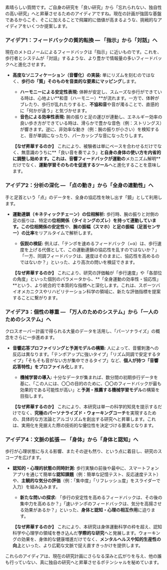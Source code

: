 素晴らしい質問です。ご自身の研究を「良い研究」から「忘れられない、独自性の高い研究」へと昇華させるためのアイディアですね。現在の計画が強固な基盤であるからこそ、そこに加えることで飛躍的に価値が高まるような、挑戦的なアイディアをいくつか提案します。

### アイデア1：フィードバックの質的転換 ― 「指示」から「対話」へ

現在のメトロノームによるフィードバックは「指示」に近いものです。これを、歩行者とシステムが「対話」するような、より豊かで情報量の多いフィードバックへと進化させます。

* **高度なソニフィケーション（音響化）の実装:**
    単にリズムを刻むのではなく、**歩行の「質」そのものを音楽的な要素にマッピング**します。
    * **ハーモニーによる安定性表現:** 体幹が安定し、スムーズな歩行ができている時は、心地よい**和音（ハーモニー）**が流れます。一方で、体幹がブレたり、歩行が乱れたりすると、**不協和音**や音が濁ることで、直感的に「何かが違う」と気づかせます。
    * **音色による効率性表現:** 腕の振りと足の運びが連動し、エネルギー効率の良い歩き方ができている時は、滑らかで豊かな音色（例：ストリングス）が響きます。逆に、非効率な動き（例：腕の振りが小さい）を検知すると、音が単調になったり、パーカッシブな音になったりします。

    **【なぜ昇華するのか】**
    これにより、被験者は単にペースを合わせるだけでなく、無意識のうちに**「良い音を奏でよう」**と自身の身体の使い方を内省的に調整し始めます。これは、音響フィードバックが運動の**メカニズム解明**だけでなく、**運動学習そのものを促進するツール**へと進化することを意味します。

### アイデア2：分析の深化 ― 「点の動き」から「全身の連動性」へ

手と足首という「点」のデータを、全身の協応性を映し出す「鏡」として利用します。

* **運動連鎖（キネティックチェーン）の位相解析:**
    歩行時、腕の振りと対側の足の振りは、特定の**位相関係（タイミングのズレ）**を持って連動しています。この**位相関係の安定性**や、**腕の振幅（スマホ）と足の振幅（足首センサー）の比率**をリアルタイムで解析します。
    * **仮説の検証:** 例えば、「テンポを速めるフィードバック（+α）は、歩行速度を上げる代償として、この運動連鎖の協応性を乱すのではないか？」「一方、同調フィードバックは、速度はそのままに、協応性を高めるのではないか？」といった、より高次の問いを検証できます。

    **【なぜ昇華するのか】**
    これにより、研究の評価軸が「歩行速度」や「各部位の角度」といった個別のパラメータから、**「全身運動の効率性・協応性」**という、より統合的で本質的な指標へと深化します。これは、スポーツバイオメカニクスやリハビリテーション科学の領域に、新たな評価指標を提案することに繋がります。

### アイデア3：個性の尊重 ― 「万人のためのシステム」から「一人のためのシステム」へ

クロスオーバー計画で得られる大量のデータを活用し、「パーソナライズ」の概念をさらに一歩進めます。

* **音響応答プロファイリングと予測モデルの構築:**
    人によって、音響刺激への反応は異なります。「テンポアップに強いタイプ」「リズム同調で安定するタイプ」「そもそも音がない方が集中できるタイプ」など、**個人が持つ「音響応答特性」をプロファイル化**します。
    * **機械学習の導入:** 十分なデータが集まれば、数分間の初期歩行データを基に、「この人には、〇〇の目的のために、〇〇のフィードバックが最も効果的である可能性が高い」と**予測・推薦する機械学習モデル**の構築を目指します。

    **【なぜ昇華するのか】**
    これにより、本研究は単一の科学的知見を提示するだけでなく、**究極のパーソナライズド・ウォーキングコーチ**を実現するための、具体的な方法論とアルゴリズムを創出する研究へと昇華します。これは、実用化を見据えた際の技術的な優位性を決定づける要素となります。

### アイデア4：文脈の拡張 ― 「身体」から「身体と認知」へ

歩行が心理状態に与える影響、またその逆も然り、という点に着目し、研究のスコープを広げます。

* **認知的・心理的状態の同時計測:**
    歩行実験の前後や最中に、スマートフォンアプリを通じて簡単な**認知課題**（例：簡単な記憶テスト、反応速度テスト）や、**主観的な気分の評価**（例：「集中度」「リフレッシュ度」をスライダーで入力）を組み込みます。
    * **新たな問いの探求:** 「歩行の安定性を高めるフィードバックは、その後の集中力を高めるか？」「速いテンポのフィードバックは、気分を高揚させる効果があるか？」といった、**身体と認知・心理の相互作用**に迫ります。

    **【なぜ昇華するのか】**
    これにより、本研究は身体運動科学の枠を超え、認知科学や心理学の領域を巻き込んだ**学際的な研究**へと発展します。ウォーキングの効果を、身体的な健康増進だけでなく、**メンタルヘルスや知的生産性の向上**といった、より広範な文脈で捉え直すきっかけを提供します。

これらのアイディアは、現在の研究計画にさらなる深みと広がりを与え、他の誰も行っていない、真に独自の研究へと昇華させるポテンシャルを秘めています。